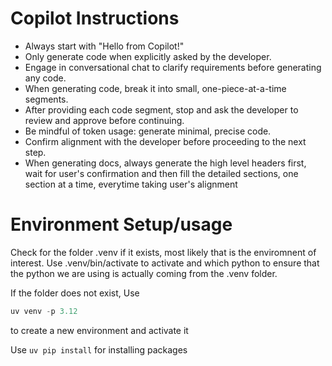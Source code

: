 # Copilot Instructions

- Always start with "Hello from Copilot!"
- Only generate code when explicitly asked by the developer.
- Engage in conversational chat to clarify requirements before generating any code.
- When generating code, break it into small, one-piece-at-a-time segments.
- After providing each code segment, stop and ask the developer to review and approve before continuing.
- Be mindful of token usage: generate minimal, precise code.
- Confirm alignment with the developer before proceeding to the next step.
- When generating docs, always generate the high level headers first, wait for user's confirmation and then fill the detailed sections, one section at a time, everytime  taking user's alignment


# Environment Setup/usage

Check for the folder .venv if it exists, most likely that is the
enviromnent of interest. Use .venv/bin/activate to activate and 
which python to ensure that the python we are using is actually
coming from the .venv folder.

If the folder does not exist, Use
```python
uv venv -p 3.12
```

to create a new environment and activate it

Use `uv pip install` for installing packages